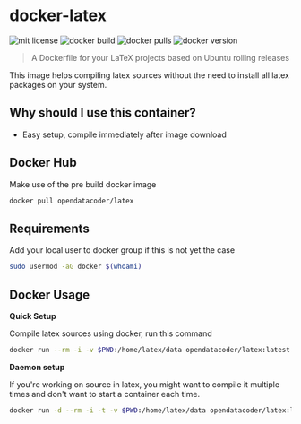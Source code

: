 # docker-latex

![mit license](https://img.shields.io/github/license/p3t3r67x0/docker-latex)
![docker build](https://img.shields.io/docker/cloud/build/opendatacoder/latex)
![docker pulls](https://img.shields.io/docker/pulls/opendatacoder/latex)
![docker version](https://img.shields.io/docker/v/opendatacoder/latex)

> A Dockerfile for your LaTeX projects based on Ubuntu rolling releases


This image helps compiling latex sources without the need to install all latex packages on your system.


## Why should I use this container?

-   Easy setup, compile immediately after image download


## Docker Hub

Make use of the pre build docker image

```bash
docker pull opendatacoder/latex
```


## Requirements

Add your local user to docker group if this is not yet the case

```bash
sudo usermod -aG docker $(whoami)
```


## Docker Usage

**Quick Setup**

Compile latex sources using docker, run this command

```bash
docker run --rm -i -v $PWD:/home/latex/data opendatacoder/latex:latest pdflatex main.tex
```

**Daemon setup**

If you're working on source in latex, you might want to compile it multiple times and don't want to start a container each time.

```bash
docker run -d --rm -i -t -v $PWD:/home/latex/data opendatacoder/latex:latest /bin/bash -c "sleep forever"
```
